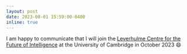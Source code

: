 ```yaml
---
layout: post
date: 2023-08-01 15:59:00-0400
inline: true
---
```


I am happy to communicate that I will join the [Leverhulme Centre for the Future of Intelligence](http://lcfi.ac.uk/) at the University of Cambridge in October 2023 :smile:
